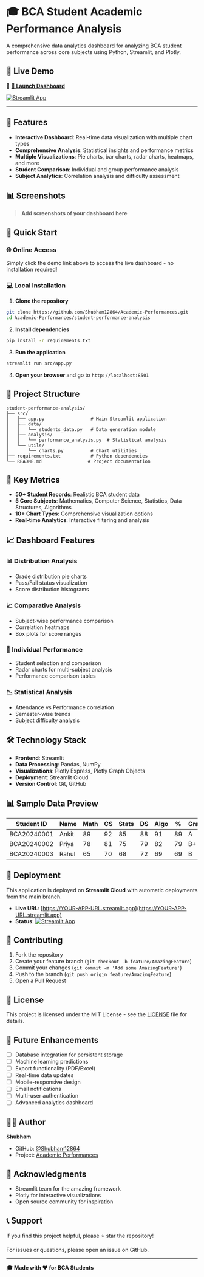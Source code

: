# 🎓 BCA Student Academic Performance Analysis

A comprehensive data analytics dashboard for analyzing BCA student performance across core subjects using Python, Streamlit, and Plotly.

## 🌟 Live Demo

🔗 **[🚀 Launch Dashboard](https://academic-performances-6cakjfasowlj6astfxgmdf.streamlit.app/)** 

[![Streamlit App](https://static.streamlit.io/badges/streamlit_badge_black_white.svg)](https://YOUR-APP-URL.streamlit.app)

---

## 🌟 Features

- **Interactive Dashboard**: Real-time data visualization with multiple chart types
- **Comprehensive Analysis**: Statistical insights and performance metrics
- **Multiple Visualizations**: Pie charts, bar charts, radar charts, heatmaps, and more
- **Student Comparison**: Individual and group performance analysis
- **Subject Analytics**: Correlation analysis and difficulty assessment

## 📊 Screenshots

> **Add screenshots of your dashboard here**

## 🚀 Quick Start

### 🌐 Online Access
Simply click the demo link above to access the live dashboard - no installation required!

### 💻 Local Installation

1. **Clone the repository**
```bash
git clone https://github.com/Shubham12864/Academic-Performances.git
cd Academic-Performances/student-performance-analysis
```

2. **Install dependencies**
```bash
pip install -r requirements.txt
```

3. **Run the application**
```bash
streamlit run src/app.py
```

4. **Open your browser** and go to `http://localhost:8501`

## 📁 Project Structure

```
student-performance-analysis/
├── src/
│   ├── app.py                 # Main Streamlit application
│   ├── data/
│   │   └── students_data.py   # Data generation module
│   ├── analysis/
│   │   └── performance_analysis.py  # Statistical analysis
│   └── utils/
│       └── charts.py          # Chart utilities
├── requirements.txt           # Python dependencies
└── README.md                 # Project documentation
```

## 🎯 Key Metrics

- **50+ Student Records**: Realistic BCA student data
- **5 Core Subjects**: Mathematics, Computer Science, Statistics, Data Structures, Algorithms
- **10+ Chart Types**: Comprehensive visualization options
- **Real-time Analytics**: Interactive filtering and analysis

## 📈 Dashboard Features

### 📊 Distribution Analysis
- Grade distribution pie charts
- Pass/Fail status visualization
- Score distribution histograms

### 📈 Comparative Analysis
- Subject-wise performance comparison
- Correlation heatmaps
- Box plots for score ranges

### 🎯 Individual Performance
- Student selection and comparison
- Radar charts for multi-subject analysis
- Performance comparison tables

### 📉 Statistical Analysis
- Attendance vs Performance correlation
- Semester-wise trends
- Subject difficulty analysis

## 🛠️ Technology Stack

- **Frontend**: Streamlit
- **Data Processing**: Pandas, NumPy
- **Visualizations**: Plotly Express, Plotly Graph Objects
- **Deployment**: Streamlit Cloud
- **Version Control**: Git, GitHub

## 📊 Sample Data Preview

| Student ID  | Name  | Math | CS | Stats | DS | Algo | % | Grade | Status |
|-------------|-------|------|----|---------|----|------|---|-------|--------|
| BCA20240001 | Ankit | 89   | 92 | 85    | 88 | 91   | 89| A     | Pass   |
| BCA20240002 | Priya | 78   | 81 | 75    | 79 | 82   | 79| B+    | Pass   |
| BCA20240003 | Rahul | 65   | 70 | 68    | 72 | 69   | 69| B     | Pass   |

## 🚀 Deployment

This application is deployed on **Streamlit Cloud** with automatic deployments from the main branch.

- **Live URL**: [https://YOUR-APP-URL.streamlit.app](https://YOUR-APP-URL.streamlit.app)
- **Status**: [![Streamlit App](https://static.streamlit.io/badges/streamlit_badge_black_white.svg)](https://YOUR-APP-URL.streamlit.app)

## 🤝 Contributing

1. Fork the repository
2. Create your feature branch (`git checkout -b feature/AmazingFeature`)
3. Commit your changes (`git commit -m 'Add some AmazingFeature'`)
4. Push to the branch (`git push origin feature/AmazingFeature`)
5. Open a Pull Request

## 📝 License

This project is licensed under the MIT License - see the [LICENSE](LICENSE) file for details.

## 🎯 Future Enhancements

- [ ] Database integration for persistent storage
- [ ] Machine learning predictions
- [ ] Export functionality (PDF/Excel)
- [ ] Real-time data updates
- [ ] Mobile-responsive design
- [ ] Email notifications
- [ ] Multi-user authentication
- [ ] Advanced analytics dashboard

## 👨‍💻 Author

**Shubham**
- GitHub: [@Shubham12864](https://github.com/Shubham12864)
- Project: [Academic Performances](https://github.com/Shubham12864/Academic-Performances)

## 🙏 Acknowledgments

- Streamlit team for the amazing framework
- Plotly for interactive visualizations
- Open source community for inspiration

## 📞 Support

If you find this project helpful, please ⭐ star the repository!

For issues or questions, please open an issue on GitHub.

---

**🎓 Made with ❤️ for BCA Students**
